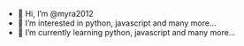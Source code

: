 - 👋 Hi, I’m @myra2012
- 👀 I’m interested in python, javascript and many more... 
- 🌱 I’m currently learning python, javascript and many more... 
<!---
myra2012/myra2012 is a ✨ special ✨ repository because its `README.md` (this file) appears on your GitHub profile.
You can click the Preview link to take a look at your changes.
--->
